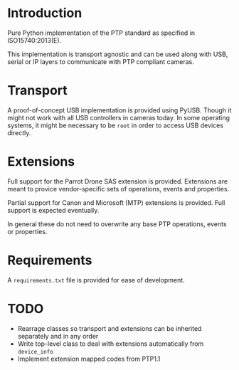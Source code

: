 # Introduction

Pure Python implementation of the PTP standard as specified in
ISO15740:2013(E).

This implementation is transport agnostic and can be used along with USB,
serial or IP layers to communicate with PTP compliant cameras.

# Transport

A proof-of-concept USB implementation is provided using PyUSB. Though it might
not work with all USB controllers in cameras today. In some operating systems,
it might be necessary to be `root` in order to access USB devices directly.

# Extensions

Full support for the Parrot Drone SAS extension is provided. Extensions are
meant to provice vendor-specific sets of operations, events and properties.

Partial support for Canon and Microsoft (MTP) extensions is provided. Full
support is expected eventually.

In general these do not need to overwrite any base PTP operations, events or
properties.

# Requirements

A `requirements.txt` file is provided for ease of development.

# TODO

- Rearrage classes so transport and extensions can be inherited separately and
  in any order
- Write top-level class to deal with extensions automatically from
  `device_info`
- Implement extension mapped codes from PTP1.1
